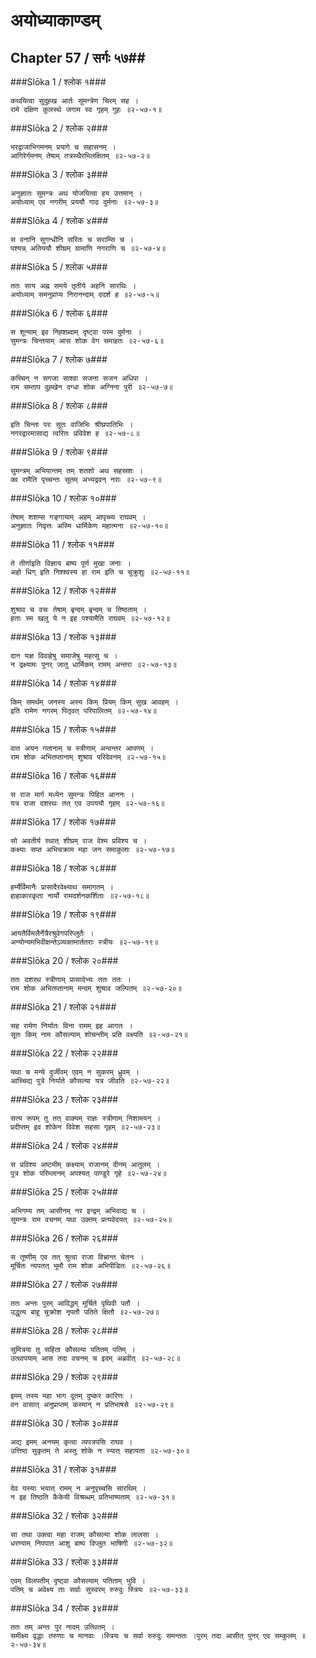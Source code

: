 अयोध्याकाण्डम्
===============================


## Chapter 57  / सर्गः ५७##


###Slōka 1 / श्लोक १###


    कथयित्वा सुदुह्ख आर्तः सुमन्त्रेण चिरम् सह ।
    रामे दक्षिण कूलस्थे जगाम स्व गृहम् गुहः ॥२-५७-१॥


###Slōka 2 / श्लोक २###


    भरद्वाजाभिगमनम् प्रयागे च सहासनम् ।
    आगिरेर्गमनम् तेषाम् तत्रस्थैरभिलक्षितम् ॥२-५७-२॥


###Slōka 3 / श्लोक ३###


    अनुज्ञातः सुमन्त्रः अथ योजयित्वा हय उत्तमान् ।
    अयोध्याम् एव नगरीम् प्रययौ गाढ दुर्मनाः ॥२-५७-३॥


###Slōka 4 / श्लोक ४###


    स वनानि सुगन्धीनि सरितः च सराम्सि च ।
    पश्यन्न् अतिययौ शीघ्रम् ग्रामाणि नगराणि च ॥२-५७-४॥


###Slōka 5 / श्लोक ५###


    ततः साय अह्न समये तृतीये अहनि सारथिः ।
    अयोध्याम् समनुप्राप्य निरानन्दाम् ददर्श ह ॥२-५७-५॥


###Slōka 6 / श्लोक ६###


    स शून्याम् इव निह्शब्दाम् दृष्ट्वा परम दुर्मनाः ।
    सुमन्त्रः चिन्तयाम् आस शोक वेग समाहतः ॥२-५७-६॥


###Slōka 7 / श्लोक ७###


    कच्चिन् न सगजा साश्वा सजना सजन अधिपा ।
    राम सम्ताप दुह्खेन दग्धा शोक अग्निना पुरी ॥२-५७-७॥


###Slōka 8 / श्लोक ८###


    इति चिन्ता परः सूतः वाजिभिः श्रीघ्रपातिभिः ।
    नगरद्वारमासाद्य त्वरितः प्रविवेश ह ॥२-५७-८॥


###Slōka 9 / श्लोक ९###


    सुमन्त्रम् अभियान्तम् तम् शतशो अथ सहस्रशः ।
    क्व रामैति पृच्चन्तः सूतम् अभ्यद्रवन् नराः ॥२-५७-९॥


###Slōka 10 / श्लोक १०###


    तेषाम् शशम्स गङ्गायाम् अहम् आपृच्च्य राघवम् ।
    अनुज्ञातः निवृत्तः अस्मि धार्मिकेण महात्मना ॥२-५७-१०॥


###Slōka 11 / श्लोक ११###


    ते तीर्णाइति विज्ञाय बाष्प पूर्ण मुखा जनाः ।
    अहो धिग् इति निश्श्वस्य हा राम इति च चुक्रुशुः ॥२-५७-११॥


###Slōka 12 / श्लोक १२###


    शुश्राव च वचः तेषाम् बृन्दम् बृन्दम् च तिष्ठताम् ।
    हताः स्म खलु ये न इह पश्यामैति राघवम् ॥२-५७-१२॥


###Slōka 13 / श्लोक १३###


    दान यज्ञ विवाहेषु समाजेषु महत्सु च ।
    न द्रक्ष्यामः पुनर् जातु धार्मिकम् रामम् अन्तरा ॥२-५७-१३॥


###Slōka 14 / श्लोक १४###


    किम् समर्थम् जनस्य अस्य किम् प्रियम् किम् सुख आवहम् ।
    इति रामेण नगरम् पितृवत् परिपालितम् ॥२-५७-१४॥


###Slōka 15 / श्लोक १५###


    वात अयन गतानाम् च स्त्रीणाम् अन्वन्तर आपणम् ।
    राम शोक अभितप्तानाम् शुश्राव परिदेवनम् ॥२-५७-१५॥


###Slōka 16 / श्लोक १६###


    स राज मार्ग मध्येन सुमन्त्रः पिहित आननः ।
    यत्र राजा दशरथः तत् एव उपययौ गृहम् ॥२-५७-१६॥


###Slōka 17 / श्लोक १७###


    सो अवतीर्य रथात् शीघ्रम् राज वेश्म प्रविश्य च ।
    कक्ष्याः सप्त अभिचक्राम महा जन समाकुलाः ॥२-५७-१७॥


###Slōka 18 / श्लोक १८###


    हर्म्यैर्विमानैः प्रासादैरवेक्ष्याथ समागतम् ।
    हाहाकारकृता नार्यो रामदर्शनकर्शिताः ॥२-५७-१८॥


###Slōka 19 / श्लोक १९###


    आयतैर्विमलैर्नेत्रैरश्रुवेगपरिप्लुतैः ।
    अन्योन्यमभिवीक्षन्तेऽव्यक्तमार्ततराः स्त्रीयः ॥२-५७-१९॥


###Slōka 20 / श्लोक २०###


    ततः दशरथ स्त्रीणाम् प्रासादेभ्यः ततः ततः ।
    राम शोक अभितप्तानाम् मन्दम् शुश्राव जल्पितम् ॥२-५७-२०॥


###Slōka 21 / श्लोक २१###


    सह रामेण निर्यातः विना रामम् इह आगतः ।
    सूतः किम् नाम कौसल्याम् शोचन्तीम् प्रति वक्ष्यति ॥२-५७-२१॥


###Slōka 22 / श्लोक २२###


    यथा च मन्ये दुर्जीवम् एवम् न सुकरम् ध्रुवम् ।
    आच्चिद्य पुत्रे निर्याते कौसल्या यत्र जीवति ॥२-५७-२२॥


###Slōka 23 / श्लोक २३###


    सत्य रूपम् तु तत् वाक्यम् राज्ञः स्त्रीणाम् निशामयन् ।
    प्रदीप्तम् इव शोकेन विवेश सहसा गृहम् ॥२-५७-२३॥


###Slōka 24 / श्लोक २४###


    स प्रविश्य अष्टमीम् कक्ष्याम् राजानम् दीनम् आतुलम् ।
    पुत्र शोक परिम्लानम् अपश्यत् पाण्डुरे गृहे ॥२-५७-२४॥


###Slōka 25 / श्लोक २५###


    अभिगम्य तम् आसीनम् नर इन्द्रम् अभिवाद्य च ।
    सुमन्त्रः राम वचनम् यथा उक्तम् प्रत्यवेदयत् ॥२-५७-२५॥


###Slōka 26 / श्लोक २६###


    स तूष्णीम् एव तत् श्रुत्वा राजा विभ्रान्त चेतनः ।
    मूर्चितः न्यपतत् भूमौ राम शोक अभिपीडितः ॥२-५७-२६॥


###Slōka 27 / श्लोक २७###


    ततः अन्तः पुरम् आविद्धम् मूर्चिते पृथिवी पतौ ।
    उद्धृत्य बाहू चुक्रोश नृपतौ पतिते क्षितौ ॥२-५७-२७॥


###Slōka 28 / श्लोक २८###


    सुमित्रया तु सहिता कौसल्या पतितम् पतिम् ।
    उत्थापयाम् आस तदा वचनम् च इदम् अब्रवीत् ॥२-५७-२८॥


###Slōka 29 / श्लोक २९###


    इमम् तस्य महा भाग दूतम् दुष्कर कारिणः ।
    वन वासात् अनुप्राप्तम् कस्मान् न प्रतिभाषसे ॥२-५७-२९॥


###Slōka 30 / श्लोक ३०###


    अद्य इमम् अनयम् कृत्वा व्यपत्रपसि राघव ।
    उत्तिष्ठ सुकृतम् ते अस्तु शोके न स्यात् सहायता ॥२-५७-३०॥


###Slōka 31 / श्लोक ३१###


    देव यस्या भयात् रामम् न अनुपृच्चसि सारथिम् ।
    न इह तिष्ठति कैकेयी विश्रब्धम् प्रतिभाष्यताम् ॥२-५७-३१॥


###Slōka 32 / श्लोक ३२###


    सा तथा उक्त्वा महा राजम् कौसल्या शोक लालसा ।
    धरण्याम् निपपात आशु बाष्प विप्लुत भाषिणी ॥२-५७-३२॥


###Slōka 33 / श्लोक ३३###


    एवम् विलपतीम् दृष्ट्वा कौसल्याम् पतिताम् भुवि ।
    पतिम् च अवेक्ष्य ताः सर्वाः सुस्वरम् रुरुदुः स्त्रियः ॥२-५७-३३॥


###Slōka 34 / श्लोक ३४###


    ततः तम् अन्तः पुर नादम् उत्थितम् ।
    समीक्ष्य वृद्धाः तरुणाः च मानवाः ।स्त्रियः च सर्वा रुरुदुः समन्ततः ।पुरम् तदा आसीत् पुनर् एव सम्कुलम् ॥२-५७-३४॥


